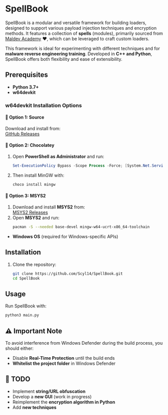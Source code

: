 # SpellBook  

SpellBook is a modular and versatile framework for building loaders, designed to support various payload injection techniques and encryption methods. It features a collection of **spells** (modules), primarily sourced from [Maldev Academy](https://maldevacademy.com) ❤️, which can be leveraged to craft custom loaders.  

This framework is ideal for experimenting with different techniques and for **malware reverse engineering training**. Developed in **C++ and Python**, SpellBook offers both flexibility and ease of extensibility.  

## Prerequisites  

- **Python 3.7+**  
- **w64devkit**  

### w64devkit Installation Options  

#### 🔹 Option 1: Source  
Download and install from:  
[GitHub Releases](https://github.com/skeeto/w64devkit/releases)  

#### 🔹 Option 2: Chocolatey  
1. Open **PowerShell as Administrator** and run:  
    ```powershell
    Set-ExecutionPolicy Bypass -Scope Process -Force; [System.Net.ServicePointManager]::SecurityProtocol = [System.Net.ServicePointManager]::SecurityProtocol -bor 3072; iex ((New-Object System.Net.WebClient).DownloadString('https://community.chocolatey.org/install.ps1'))
    ```
2. Then install MinGW with:
    ```sh
    choco install mingw
    ```

#### 🔹 Option 3: MSYS2  
1. Download and install **MSYS2** from:  
   [MSYS2 Releases](https://github.com/msys2/msys2-installer/releases/download/2025-02-21/msys2-x86_64-20250221.exe)  
2. Open **MSYS2** and run:  
    ```sh
    pacman -S --needed base-devel mingw-w64-ucrt-x86_64-toolchain
    ```

- **Windows OS** (required for Windows-specific APIs)  

## Installation  

1. Clone the repository:  
    ```sh
    git clone https://github.com/Scyl14/SpellBook.git
    cd SpellBook
    ```

## Usage  

Run SpellBook with:  
```sh
python3 main.py
```

## ⚠️ Important Note  

To avoid interference from Windows Defender during the build process, you should either:  
- Disable **Real-Time Protection** until the build ends 
- **Whitelist the project folder** in Windows Defender  

## 🚀 TODO  

- Implement **string/URL obfuscation**  
- Develop a **new GUI** (work in progress)  
- Reimplement the **encryption algorithm in Python**  
- Add **new techniques**  